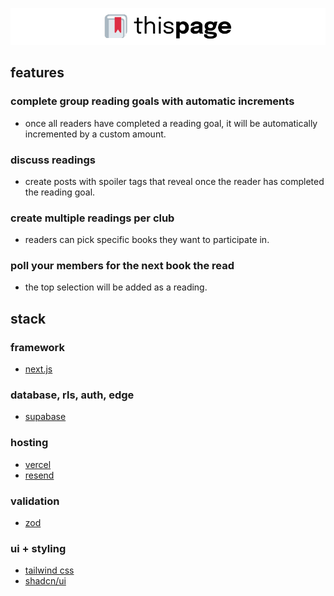 ![thispage](./public/images/thispage%20banner.png)

## features

### complete group reading goals with automatic increments

- once all readers have completed a reading goal, it will be automatically incremented by a custom amount.

### discuss readings

- create posts with spoiler tags that reveal once the reader has completed the reading goal.

### create multiple readings per club

- readers can pick specific books they want to participate in.

### poll your members for the next book the read

- the top selection will be added as a reading.

## stack

### framework

- [next.js](https://nextjs.org)

### database, rls, auth, edge

- [supabase](https://supabase.com/)

### hosting

- [vercel](https://vercel.com/)
- [resend](https://resend.com)

### validation

- [zod](https://zod.dev/)

### ui + styling

- [tailwind css](https://tailwindcss.com)
- [shadcn/ui](https://ui.shadcn.com/)
